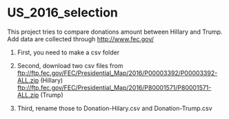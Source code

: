 # US_2016_selection
This project tries to compare donations amount between Hillary and Trump. Add data are collected through http://www.fec.gov/

1) First, you need to make a csv folder
2) Second, download two csv files from 
ftp://ftp.fec.gov/FEC/Presidential_Map/2016/P00003392/P00003392-ALL.zip (Hillary)
ftp://ftp.fec.gov/FEC/Presidential_Map/2016/P80001571/P80001571-ALL.zip (Trump)

3) Third, rename those to Donation-Hilary.csv and Donation-Trump.csv

